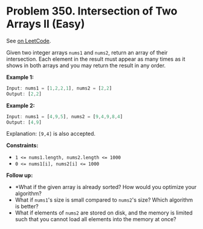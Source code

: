 Problem 350. Intersection of Two Arrays II (Easy)
=================================================

See [on LeetCode](https://leetcode.com/problems/intersection-of-two-arrays-ii/).

Given two integer arrays `nums1` and `nums2`, return an array of their intersection. Each element in the result must appear as many times as it shows in both arrays and you may return the result in any order.

**Example 1:**

```Rust
Input: nums1 = [1,2,2,1], nums2 = [2,2]
Output: [2,2]
```

**Example 2:**

```Rust
Input: nums1 = [4,9,5], nums2 = [9,4,9,8,4]
Output: [4,9]
```

Explanation: `[9,4]` is also accepted.

**Constraints:**

* `1 <= nums1.length, nums2.length <= 1000`
* `0 <= nums1[i], nums2[i] <= 1000`

**Follow up:**

* *What if the given array is already sorted? How would you optimize your algorithm?
* What if `nums1`'s size is small compared to `nums2`'s size? Which algorithm is better?
* What if elements of `nums2` are stored on disk, and the memory is limited such that you cannot load all elements into the memory at once?

